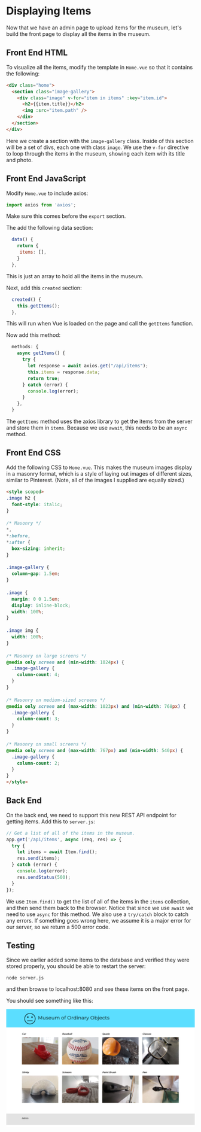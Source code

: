 # Displaying Items

Now that we have an admin page to upload items for the museum, let's build the
front page to display all the items in the museum.

## Front End HTML

To visualize all the items, modify the template in `Home.vue` so that it
contains the following:

```html
<div class="home">
  <section class="image-gallery">
    <div class="image" v-for="item in items" :key="item.id">
      <h2>{{item.title}}</h2>
      <img :src="item.path" />
    </div>
  </section>
</div>
```

Here we create a section with the `image-gallery` class. Inside of this section
will be a set of divs, each one with class `image`. We use the `v-for` directive
to loop through the items in the museum, showing each item with its title and
photo.

## Front End JavaScript

Modify `Home.vue` to include axios:

```javascript
import axios from 'axios';
```

Make sure this comes before the `export` section.

The add the following data section:

```javascript
  data() {
    return {
     items: [],
    }
  },
```

This is just an array to hold all the items in the museum.

Next, add this `created` section:

```javascript
  created() {
    this.getItems();
  },
```

This will run when Vue is loaded on the page and call the `getItems` function.

Now add this method:

```javascript
  methods: {
    async getItems() {
      try {
        let response = await axios.get("/api/items");
        this.items = response.data;
        return true;
      } catch (error) {
        console.log(error);
      }
    },
  }
```

The `getItems` method uses the axios library to get the items from the server
and store them in `items`. Because we use `await`, this needs to be an `async`
method.

## Front End CSS

Add the following CSS to `Home.vue`. This makes the museum images display in a
masonry format, which is a style of laying out images of different sizes,
similar to Pinterest. (Note, all of the images I supplied are equally sized.)

```html
<style scoped>
.image h2 {
  font-style: italic;
}

/* Masonry */
*,
*:before,
*:after {
  box-sizing: inherit;
}

.image-gallery {
  column-gap: 1.5em;
}

.image {
  margin: 0 0 1.5em;
  display: inline-block;
  width: 100%;
}

.image img {
  width: 100%;
}

/* Masonry on large screens */
@media only screen and (min-width: 1024px) {
  .image-gallery {
    column-count: 4;
  }
}

/* Masonry on medium-sized screens */
@media only screen and (max-width: 1023px) and (min-width: 768px) {
  .image-gallery {
    column-count: 3;
  }
}

/* Masonry on small screens */
@media only screen and (max-width: 767px) and (min-width: 540px) {
  .image-gallery {
    column-count: 2;
  }
}
</style>
```

## Back End

On the back end, we need to support this new REST API endpoint for getting items. Add this to `server.js`:

```javascript
// Get a list of all of the items in the museum.
app.get('/api/items', async (req, res) => {
  try {
    let items = await Item.find();
    res.send(items);
  } catch (error) {
    console.log(error);
    res.sendStatus(500);
  }
});
```

We use `Item.find()` to get the list of all of the items in the `items`
collection, and then send them back to the browser. Notice that since we use
`await` we need to use `async` for this method. We also use a `try/catch` block
to catch any errors. If something goes wrong here, we assume it is a major error
for our server, so we return a 500 error code.

## Testing

Since we earlier added some items to the database and verified they were stored
properly, you should be able to restart the server:

```
node server.js
```

and then browse to localhost:8080 and see these items on the front page.

You should see something like this:

![Home Page](/screenshots/home-page.png)
